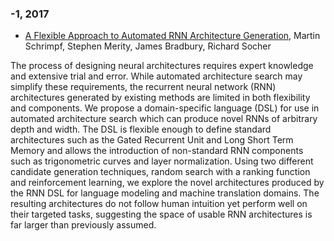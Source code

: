 ### -1, 2017
- [A Flexible Approach to Automated RNN Architecture Generation](http://arxiv.org/abs/1712.07316v1), Martin Schrimpf, Stephen Merity, James Bradbury, Richard Socher

The process of designing neural architectures requires expert knowledge and
extensive trial and error. While automated architecture search may simplify
these requirements, the recurrent neural network (RNN) architectures generated
by existing methods are limited in both flexibility and components. We propose
a domain-specific language (DSL) for use in automated architecture search which
can produce novel RNNs of arbitrary depth and width. The DSL is flexible enough
to define standard architectures such as the Gated Recurrent Unit and Long
Short Term Memory and allows the introduction of non-standard RNN components
such as trigonometric curves and layer normalization. Using two different
candidate generation techniques, random search with a ranking function and
reinforcement learning, we explore the novel architectures produced by the RNN
DSL for language modeling and machine translation domains. The resulting
architectures do not follow human intuition yet perform well on their targeted
tasks, suggesting the space of usable RNN architectures is far larger than
previously assumed.


